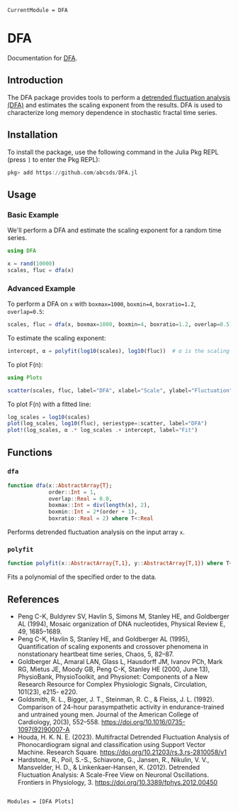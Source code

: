 ```@meta
CurrentModule = DFA
```

# DFA

Documentation for [DFA](https://github.com/abcsds/DFA.jl).

## Introduction

The DFA package provides tools to perform a [detrended fluctuation analysis (DFA)](http://en.wikipedia.org/wiki/Detrended_fluctuation_analysis) and estimates the scaling exponent from the results. DFA is used to characterize long memory dependence in stochastic fractal time series.

## Installation

To install the package, use the following command in the Julia Pkg REPL (press `]` to enter the Pkg REPL):

```julia
pkg> add https://github.com/abcsds/DFA.jl
```

## Usage

### Basic Example

We'll perform a DFA and estimate the scaling exponent for a random time series.

```julia
using DFA

x = rand(10000)
scales, fluc = dfa(x)
```

### Advanced Example

To perform a DFA on `x` with `boxmax=1000`, `boxmin=4`, `boxratio=1.2`, `overlap=0.5`:

```julia
scales, fluc = dfa(x, boxmax=1000, boxmin=4, boxratio=1.2, overlap=0.5)
```

To estimate the scaling exponent:

```julia
intercept, α = polyfit(log10(scales), log10(fluc))  # α is the scaling exponent
```

To plot F(n):

```julia
using Plots

scatter(scales, fluc, label="DFA", xlabel="Scale", ylabel="Fluctuation")
```

To plot F(n) with a fitted line:

```julia
log_scales = log10(scales)
plot(log_scales, log10(fluc), seriestype=:scatter, label="DFA")
plot!(log_scales, α .* log_scales .+ intercept, label="Fit")
```

## Functions

### `dfa`

```julia
function dfa(x::AbstractArray{T};
             order::Int = 1,
             overlap::Real = 0.0,
             boxmax::Int = div(length(x), 2),
             boxmin::Int = 2*(order + 1),
             boxratio::Real = 2) where T<:Real
```

Performs detrended fluctuation analysis on the input array `x`.

### `polyfit`

```julia
function polyfit(x::AbstractArray{T,1}, y::AbstractArray{T,1}) where T<:Float64
```

Fits a polynomial of the specified order to the data.

## References

- Peng C-K, Buldyrev SV, Havlin S, Simons M, Stanley HE, and Goldberger AL (1994), Mosaic
organization of DNA nucleotides, Physical Review E, 49, 1685–1689.
- Peng C-K, Havlin S, Stanley HE, and Goldberger AL (1995), Quantification of scaling exponents
and crossover phenomena in nonstationary heartbeat time series, Chaos, 5, 82–87.
- Goldberger AL, Amaral LAN, Glass L, Hausdorff JM, Ivanov PCh, Mark RG, Mietus JE, Moody
GB, Peng C-K, Stanley HE (2000, June 13), PhysioBank, PhysioToolkit, and Physionet: Components
of a New Research Resource for Complex Physiologic Signals, Circulation, 101(23), e215-
e220.
- Goldsmith, R. L., Bigger, J. T., Steinman, R. C., & Fleiss, J. L. (1992). Comparison of 24-hour parasympathetic activity in endurance-trained and untrained young men. Journal of the American College of Cardiology, 20(3), 552–558. https://doi.org/10.1016/0735-1097(92)90007-A
- Houda, H. K. N. E. (2023). Multifractal Detrended Fluctuation Analysis of Phonocardiogram signal and classification using Support Vector Machine. Research Square. https://doi.org/10.21203/rs.3.rs-2810058/v1
- Hardstone, R., Poil, S.-S., Schiavone, G., Jansen, R., Nikulin, V. V., Mansvelder, H. D., & Linkenkaer-Hansen, K. (2012). Detrended Fluctuation Analysis: A Scale-Free View on Neuronal Oscillations. Frontiers in Physiology, 3. https://doi.org/10.3389/fphys.2012.00450




```@index
```

```@autodocs
Modules = [DFA Plots]
```